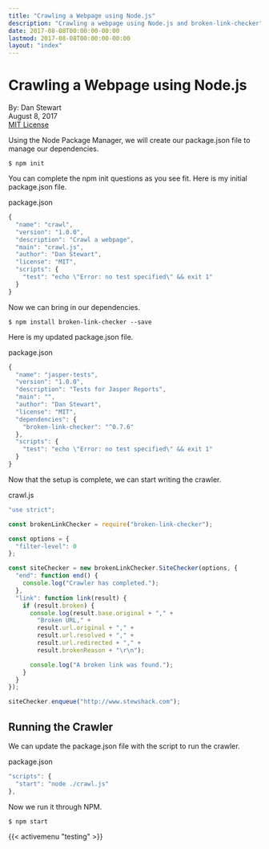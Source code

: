 ```yaml
---
title: "Crawling a Webpage using Node.js"
description: "Crawling a webpage using Node.js and broken-link-checker"
date: 2017-08-08T00:00:00-00:00
lastmod: 2017-08-08T00:00:00-00:00
layout: "index"
---
```


# Crawling a Webpage using Node.js

By: Dan Stewart\
August 8, 2017\
[MIT License](https://mit-license.org)

Using the Node Package Manager, we will create our package.json file to manage our dependencies.

```shell
$ npm init
```

You can complete the npm init questions as you see fit. Here is my initial package.json file.


package.json
```javascript
{
  "name": "crawl",
  "version": "1.0.0",
  "description": "Crawl a webpage",
  "main": "crawl.js", 
  "author": "Dan Stewart",
  "license": "MIT",
  "scripts": {
    "test": "echo \"Error: no test specified\" && exit 1"
  }
}
```

Now we can bring in our dependencies.

```shell
$ npm install broken-link-checker --save
```

Here is my updated package.json file.

package.json
```javascript
{
  "name": "jasper-tests",
  "version": "1.0.0",
  "description": "Tests for Jasper Reports",
  "main": "",
  "author": "Dan Stewart",
  "license": "MIT", 
  "dependencies": {
    "broken-link-checker": "^0.7.6"
  },
  "scripts": {
    "test": "echo \"Error: no test specified\" && exit 1"
  }
}
```		

Now that the setup is complete, we can start writing the crawler.

crawl.js
```javascript
"use strict";

const brokenLinkChecker = require("broken-link-checker");

const options = {
  "filter-level": 0
};

const siteChecker = new brokenLinkChecker.SiteChecker(options, {
  "end": function end() {
    console.log("Crawler has completed.");
  },
  "link": function link(result) {
    if (result.broken) {
      console.log(result.base.original + "," +
        "Broken URL," +
        result.url.original + "," +
        result.url.resolved + "," +
        result.url.redirected + "," +
        result.brokenReason + "\r\n");

      console.log("A broken link was found.");
    }
  }
});

siteChecker.enqueue("http://www.stewshack.com");
```

## Running the Crawler

We can update the package.json file with the script to run the crawler.

package.json
```javascript
"scripts": {
  "start": "node ./crawl.js"
},
```

Now we run it through NPM.

```shell
$ npm start
```

{{< activemenu "testing" >}}